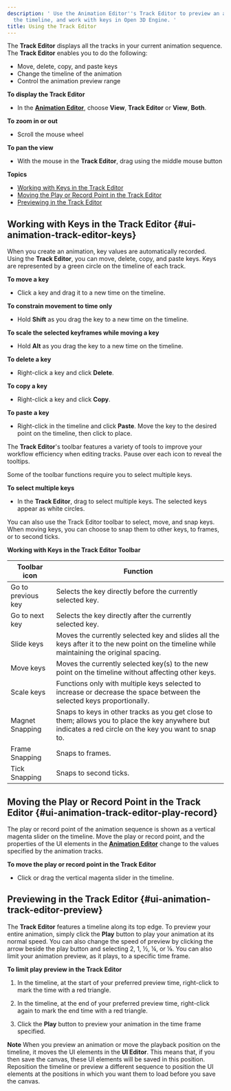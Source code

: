 ```yaml
---
description: ' Use the Animation Editor''s Track Editor to preview an animation, change
  the timeline, and work with keys in Open 3D Engine. '
title: Using the Track Editor
---
```


The **Track Editor** displays all the tracks in your current animation sequence\. The **Track Editor** enables you to do the following:
+ Move, delete, copy, and paste keys
+ Change the timeline of the animation
+ Control the animation preview range



**To display the Track Editor**
+ In the [**Animation Editor**](/docs/user-guide/features/user-interface/animation/_index.md), choose **View**, **Track Editor** or **View**, **Both**\.

**To zoom in or out**
+ Scroll the mouse wheel

**To pan the view**
+ With the mouse in the **Track Editor**, drag using the middle mouse button

**Topics**
+ [Working with Keys in the Track Editor](#ui-animation-track-editor-keys)
+ [Moving the Play or Record Point in the Track Editor](#ui-animation-track-editor-play-record)
+ [Previewing in the Track Editor](#ui-animation-track-editor-preview)

## Working with Keys in the Track Editor {#ui-animation-track-editor-keys}

When you create an animation, key values are automatically recorded\. Using the **Track Editor**, you can move, delete, copy, and paste keys\. Keys are represented by a green circle on the timeline of each track\.

**To move a key**
+ Click a key and drag it to a new time on the timeline\.

**To constrain movement to time only**
+ Hold **Shift** as you drag the key to a new time on the timeline\.

**To scale the selected keyframes while moving a key**
+ Hold **Alt** as you drag the key to a new time on the timeline\.

**To delete a key**
+ Right\-click a key and click **Delete**\.

**To copy a key**
+ Right\-click a key and click **Copy**\.

**To paste a key**
+ Right\-click in the timeline and click **Paste**\. Move the key to the desired point on the timeline, then click to place\.

The **Track Editor**'s toolbar features a variety of tools to improve your workflow efficiency when editing tracks\. Pause over each icon to reveal the tooltips\.

Some of the toolbar functions require you to select multiple keys\.

**To select multiple keys**
+ In the **Track Editor**, drag to select multiple keys\. The selected keys appear as white circles\.

You can also use the Track Editor toolbar to select, move, and snap keys\. When moving keys, you can choose to snap them to other keys, to frames, or to second ticks\.


**Working with Keys in the Track Editor Toolbar**

| Toolbar icon | Function |
| --- | --- |
| Go to previous key | Selects the key directly before the currently selected key\. |
| Go to next key | Selects the key directly after the currently selected key\. |
| Slide keys | Moves the currently selected key and slides all the keys after it to the new point on the timeline while maintaining the original spacing\. |
| Move keys | Moves the currently selected key\(s\) to the new point on the timeline without affecting other keys\. |
| Scale keys |  Functions only with multiple keys selected to increase or decrease the space between the selected keys proportionally\.  |
| Magnet Snapping | Snaps to keys in other tracks as you get close to them; allows you to place the key anywhere but indicates a red circle on the key you want to snap to\. |
| Frame Snapping | Snaps to frames\. |
| Tick Snapping | Snaps to second ticks\. |

## Moving the Play or Record Point in the Track Editor {#ui-animation-track-editor-play-record}

The play or record point of the animation sequence is shown as a vertical magenta slider on the timeline\. Move the play or record point, and the properties of the UI elements in the [**Animation Editor**](/docs/user-guide/features/user-interface/animation/_index.md) change to the values specified by the animation tracks\.

**To move the play or record point in the Track Editor**
+ Click or drag the vertical magenta slider in the timeline\.

## Previewing in the Track Editor {#ui-animation-track-editor-preview}

The **Track Editor** features a timeline along its top edge\. To preview your entire animation, simply click the **Play** button to play your animation at its normal speed\. You can also change the speed of preview by clicking the arrow beside the play button and selecting 2, 1, ½, ¼, or ⅛\. You can also limit your animation preview, as it plays, to a specific time frame\.

**To limit play preview in the Track Editor**

1. In the timeline, at the start of your preferred preview time, right\-click to mark the time with a red triangle\.

1. In the timeline, at the end of your preferred preview time, right\-click again to mark the end time with a red triangle\.

1. Click the **Play** button to preview your animation in the time frame specified\.

**Note**
When you preview an animation or move the playback position on the timeline, it moves the UI elements in the **UI Editor**\. This means that, if you then save the canvas, these UI elements will be saved in this position\.
Reposition the timeline or preview a different sequence to position the UI elements at the positions in which you want them to load before you save the canvas\.